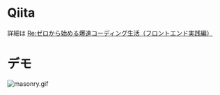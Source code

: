 # Qiita
詳細は
[Re:ゼロから始める爆速コーディング生活（フロントエンド実践編）](http://qiita.com/teradonburi/items/6c9bf156418faa153036)

# デモ
![masonry.gif](https://github.com/teradonburi/htmltemplate/blob/master/masonry.gif)
